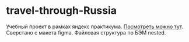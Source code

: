 # travel-through-Russia
Учебный проект в рамках яндекс практикума. <a href="https://genalll.github.io/travel-through-Russia/">Посмотреть можно тут</a>.
Сверстано с макета figma. Файловая структура по БЭМ nested.

